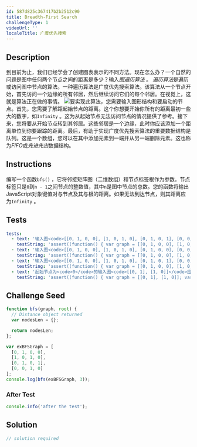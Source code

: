 ```yaml
---
id: 587d825c367417b2b2512c90
title: Breadth-First Search
challengeType: 1
videoUrl: ''
localeTitle: 广度优先搜索
---
```


## Description
<section id="description">到目前为止，我们已经学会了创建图表表示的不同方法。现在怎么办？一个自然的问题是图中任何两个节点之间的距离是多少？输入<dfn>图遍历算法</dfn> 。 <dfn>遍历算法</dfn>是遍历或访问图中节点的算法。一种遍历算法是广度优先搜索算法。该算法从一个节点开始，首先访问一个边缘的所有邻居，然后继续访问它们的每个邻居。在视觉上，这就是算法正在做的事情。 <img class="img-responsive" src="https://camo.githubusercontent.com/2f57e6239884a1a03402912f13c49555dec76d06/68747470733a2f2f75706c6f61642e77696b696d656469612e6f72672f77696b6970656469612f636f6d6d6f6e732f342f34362f416e696d617465645f4246532e676966">要实现此算法，您需要输入图形结构和要启动的节点。首先，您需要了解距起始节点的距离。这个你想要开始你所有的距离最初一些大的数字，如<code>Infinity</code> 。这为从起始节点无法访问节点的情况提供了参考。接下来，您将要从开始节点转到其邻居。这些邻居是一个边缘，此时你应该添加一个距离单位到你要跟踪的距离。最后，有助于实现广度优先搜索算法的重要数据结构是队列。这是一个数组，您可以在其中添加元素到一端并从另一端删除元素。这也称为<dfn>FIFO</dfn>或<dfn>先进先出</dfn>数据结构。 </section>

## Instructions
<section id="instructions">编写一个函数<code>bfs()</code> ，它将邻接矩阵图（二维数组）和节点标签根作为参数。节点标签只是<code>0</code>到<code>n - 1</code>之间节点的整数值，其中<code>n</code>是图中节点的总数。您的函数将输出JavaScript对象键值对与节点及其与根的距离。如果无法到达节点，则其距离应为<code>Infinity</code> 。 </section>

## Tests
<section id='tests'>

```yml
tests:
  - text: '输入图<code>[[0, 1, 0, 0], [1, 0, 1, 0], [0, 1, 0, 1], [0, 0, 1, 0]]</code> ，起始节点为<code>1</code>应该返回<code>{0: 1, 1: 0, 2: 1, 3: 2}</code>'
    testString: 'assert((function() { var graph = [[0, 1, 0, 0], [1, 0, 1, 0], [0, 1, 0, 1], [0, 0, 1, 0]]; var results = bfs(graph, 1); return isEquivalent(results, {0: 1, 1: 0, 2: 1, 3: 2})})(), ''The input graph <code>[[0, 1, 0, 0], [1, 0, 1, 0], [0, 1, 0, 1], [0, 0, 1, 0]]</code> with a start node of <code>1</code> should return <code>{0: 1, 1: 0, 2: 1, 3: 2}</code>'');'
  - text: '输入图<code>[[0, 1, 0, 0], [1, 0, 1, 0], [0, 1, 0, 0], [0, 0, 0, 0]]</code> ，起始节点为<code>1</code>应该返回<code>{0: 1, 1: 0, 2: 1, 3: Infinity}</code>'
    testString: 'assert((function() { var graph = [[0, 1, 0, 0], [1, 0, 1, 0], [0, 1, 0, 0], [0, 0, 0, 0]]; var results = bfs(graph, 1); return isEquivalent(results, {0: 1, 1: 0, 2: 1, 3: Infinity})})(), ''The input graph <code>[[0, 1, 0, 0], [1, 0, 1, 0], [0, 1, 0, 0], [0, 0, 0, 0]]</code> with a start node of <code>1</code> should return <code>{0: 1, 1: 0, 2: 1, 3: Infinity}</code>'');'
  - text: '输入图<code>[[0, 1, 0, 0], [1, 0, 1, 0], [0, 1, 0, 1], [0, 0, 1, 0]]</code> ，起始节点为<code>0</code>应该返回<code>{0: 0, 1: 1, 2: 2, 3: 3}</code>'
    testString: 'assert((function() { var graph = [[0, 1, 0, 0], [1, 0, 1, 0], [0, 1, 0, 1], [0, 0, 1, 0]]; var results = bfs(graph, 0); return isEquivalent(results, {0: 0, 1: 1, 2: 2, 3: 3})})(), ''The input graph <code>[[0, 1, 0, 0], [1, 0, 1, 0], [0, 1, 0, 1], [0, 0, 1, 0]]</code> with a start node of <code>0</code> should return <code>{0: 0, 1: 1, 2: 2, 3: 3}</code>'');'
  - text: '起始节点为<code>0</code>的输入图<code>[[0, 1], [1, 0]]</code>应返回<code>{0: 0, 1: 1}</code>'
    testString: 'assert((function() { var graph = [[0, 1], [1, 0]]; var results = bfs(graph, 0); return isEquivalent(results, {0: 0, 1: 1})})(), ''The input graph <code>[[0, 1], [1, 0]]</code> with a start node of <code>0</code> should return <code>{0: 0, 1: 1}</code>'');'

```

</section>

## Challenge Seed
<section id='challengeSeed'>

<div id='js-seed'>

```js
function bfs(graph, root) {
  // Distance object returned
  var nodesLen = {};

  return nodesLen;
};

var exBFSGraph = [
  [0, 1, 0, 0],
  [1, 0, 1, 0],
  [0, 1, 0, 1],
  [0, 0, 1, 0]
];
console.log(bfs(exBFSGraph, 3));

```

</div>


### After Test
<div id='js-teardown'>

```js
console.info('after the test');
```

</div>

</section>

## Solution
<section id='solution'>

```js
// solution required
```
</section>

